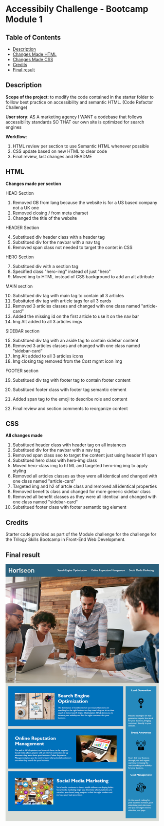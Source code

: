 # Accessibily Challenge - Bootcamp Module 1

## Table of Contents
- [Description](#description)
- [Changes Made HTML](#html)
- [Changes Made CSS](#css)
- [Credits](#credits)
- [Final result](#final-result)

## Description

**Scope of the project**: to modify the code contained in the starter folder to folllow best practice on accessibility and semantic HTML. (Code Refactor Challenge)

**User story**: 
AS A marketing agency
I WANT a codebase that follows accessibility standards
SO THAT our own site is optimized for search engines

**Workflow**: 
1. HTML review per section to use Semantic HTML whenever possible
2. CSS update based on new HTML to clear code
3. Final review, last changes and README

## HTML
**Changes made per section**

HEAD Section

1. Removed GB from lang because the website is for a US based company not a UK one
2. Removed closing / from meta charset
3. Changed the title of the website

HEADER Section

4. Substitued div header class with a header tag
5. Substitued div for the navbar with a nav tag
6. Removed span class not needed to target the contet in CSS

HERO Section

7. Substitued div with a section tag
8. Specified class "hero-img" instead of just "hero"
9. Moved img to HTML instead of CSS background to add an alt attribute

MAIN section

10. Substitued div tag with main tag to contain all 3 articles
11. Subsituted div tag with article tags for all 3 cards
12. Removed 3 articles classes and changed with one class named "article-card"
13. Added the missing id on the first article to use it on the nav bar
14. Img Alt added to all 3 articles imgs

SIDEBAR section

15. Substitued div tag with an aside tag to contain sidebar content
16. Removed 3 articles classes and changed with one class named "sidebar-card"
17. Img Alt added to all 3 articles icons
18. Img closing tag removed from the Cost mgmt icon img

FOOTER section

19. Substitued div tag with footer tag to contain footer content
20. Substitued footer class with footer tag semantic element
21. Added span tag to the emoji to describe role and content

22. Final review and section comments to reorganize content

## CSS

**All changes made**

1. Substitued header class with header tag on all instances
2. Substitued div for the navbar with a nav tag
3. Removed span class seo to target the content just using header h1 span
3. Substitued hero class with hero-img class
4. Moved hero-class img to hTML and targeted hero-img img to apply styling
5. Removed all articles classes as they were all identical and changed with one class named "article-card"
6. Targeted img and h2 of artcle class and removed all identical properties
7. Removed benefits class and changed for more generic sidebar class
8. Removed all benefit classes as they were all identical and changed with one class named "sidebar-card"
9. Substitued footer class with footer semantic tag element


## Credits

Starter code provided as part of the Module challenge for the challenge for the Trilogy Skills Bootcamp in Front-End Web Development.

## Final result

![alt text](assets/thumb/01-html-css-git-challenge-final.png)